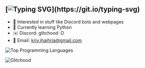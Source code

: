 ## [![Typing SVG](https://readme-typing-svg.demolab.com?font=Fira+Code&weight=600&size=30&duration=3000&pause=1500&color=719492&center=true&vCenter=true&repeat=true&random=false&width=435&lines=Hi+%F0%9F%91%8B%2C+I'm+Glitchood!)](https://git.io/typing-svg)

- 👀 Interested in stuff like Discord bots and webpages
- 🌱 Currently learning Python
- ✉️ Discord: glitchood :D
- 📧 Email: kriv.jhajhria@gmail.com

![Top Programming Languages](https://github-readme-stats.vercel.app/api/top-langs/?username=Glitchood&layout=compact&theme=github_dark)

<img src="https://komarev.com/ghpvc/?username=Glitchood&style=for-the-badge" alt="Glitchood" />

